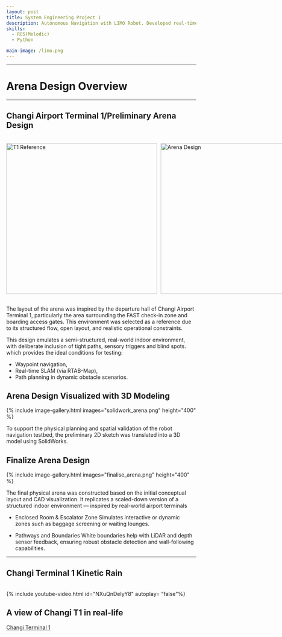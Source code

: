 ```yaml
---
layout: post
title: System Engineering Project 1
description: Autonomous Navigation with LIMO Robot. Developed real-time SLAM maps with RTAB-Map, implemented waypoint-based navigation, and designed a custom testing arena for evaluating path planning and obstacle avoidance. 
skills: 
  - ROS(Melodic)
  - Python

main-image: /limo.png
---
```


---
# Arena Design Overview
---

## Changi Airport Terminal 1/Preliminary Arena Design
<br>
<div style="display: flex; gap: 10px;">
  <img src="/assets/images/t1_reference.png" alt="T1 Reference" style="height: 400px;"/>
  <img src="/assets/images/preliminary_arena_design.png" alt="Arena Design" style="height: 400px;"/>
</div>
<br>

The layout of the arena was inspired by the departure hall of Changi Airport Terminal 1, particularly the area surrounding the FAST check-in zone and boarding access gates. This environment was selected as a reference due to its structured flow, open layout, and realistic operational constraints.

This design emulates a semi-structured, real-world indoor environment, with deliberate inclusion of tight paths, sensory triggers and blind spots. which provides the ideal conditions for testing:
  - Waypoint navigation,
  - Real-time SLAM (via RTAB-Map),
  - Path planning in dynamic obstacle scenarios.

## Arena Design Visualized with 3D Modeling
{% include image-gallery.html images="solidwork_arena.png" height="400" %}

To support the physical planning and spatial validation of the robot navigation testbed, the preliminary 2D sketch was translated into a 3D model using SolidWorks.

## Finalize Arena Design
{% include image-gallery.html images="finalise_arena.png" height="400" %}

The final physical arena was constructed based on the initial conceptual layout and CAD visualization. It replicates a scaled-down version of a structured indoor environment — inspired by real-world airport terminals

  - Enclosed Room & Escalator Zone
    Simulates interactive or dynamic zones such as baggage screening or waiting lounges.

  - Pathways and Boundaries
    White boundaries help with LiDAR and depth sensor feedback, ensuring robust obstacle detection and wall-following     capabilities. 
---

## Changi Terminal 1 Kinetic Rain
<br>
{% include youtube-video.html id="NXuQnDeIyY8" autoplay= "false"%} 
<br>

## A view of Changi T1 in real-life
[Changi Terminal 1](https://www.changiairport.com/en/at-changi/terminal-guides/terminal-1.html)
